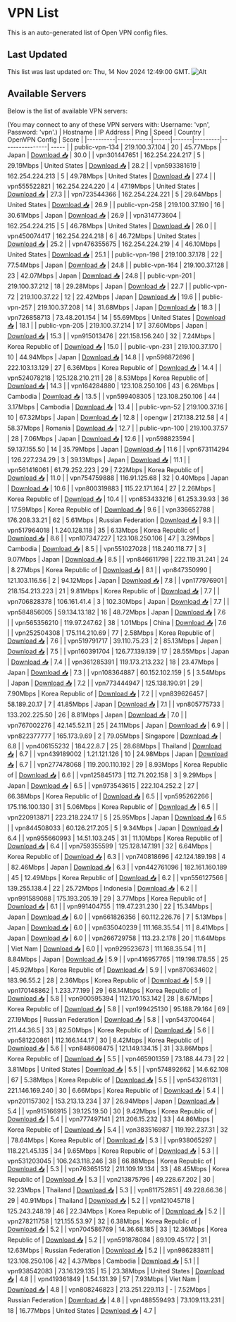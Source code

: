 # VPN List

This is an auto-generated list of Open VPN config files.

## Last Updated

This list was last updated on: Thu, 14 Nov 2024 12:49:00 GMT.
![Alt](https://repobeats.axiom.co/api/embed/186b98318ef1479477931607c1ad7d823f12451f.svg "Repobeats analytics image")

## Available Servers

Below is the list of available VPN servers:

(You may connect to any of these VPN servers with: Username: 'vpn', Password: 'vpn'.)
| Hostname | IP Address | Ping | Speed | Country | OpenVPN Config | Score |
|----------|------------|------|-------|---------|----------------| ----- |
| public-vpn-134 | 219.100.37.104 | 20 | 45.77Mbps | Japan | [Download 📥](./configs/server_0_JP.ovpn) | 30.0 |
| vpn301447651 | 162.254.224.217 | 5 | 29.19Mbps | United States | [Download 📥](./configs/server_1_US.ovpn) | 28.2 |
| vpn593381619 | 162.254.224.213 | 5 | 49.78Mbps | United States | [Download 📥](./configs/server_2_US.ovpn) | 27.4 |
| vpn555522821 | 162.254.224.220 | 4 | 47.19Mbps | United States | [Download 📥](./configs/server_3_US.ovpn) | 27.3 |
| vpn723544366 | 162.254.224.221 | 5 | 29.64Mbps | United States | [Download 📥](./configs/server_4_US.ovpn) | 26.9 |
| public-vpn-258 | 219.100.37.190 | 16 | 30.61Mbps | Japan | [Download 📥](./configs/server_5_JP.ovpn) | 26.9 |
| vpn314773604 | 162.254.224.215 | 5 | 46.78Mbps | United States | [Download 📥](./configs/server_6_US.ovpn) | 26.0 |
| vpn450074417 | 162.254.224.218 | 6 | 46.72Mbps | United States | [Download 📥](./configs/server_7_US.ovpn) | 25.2 |
| vpn476355675 | 162.254.224.219 | 4 | 46.10Mbps | United States | [Download 📥](./configs/server_8_US.ovpn) | 25.1 |
| public-vpn-198 | 219.100.37.178 | 22 | 77.54Mbps | Japan | [Download 📥](./configs/server_9_JP.ovpn) | 24.8 |
| public-vpn-164 | 219.100.37.128 | 23 | 42.07Mbps | Japan | [Download 📥](./configs/server_10_JP.ovpn) | 24.8 |
| public-vpn-201 | 219.100.37.212 | 18 | 29.28Mbps | Japan | [Download 📥](./configs/server_11_JP.ovpn) | 22.7 |
| public-vpn-72 | 219.100.37.22 | 12 | 22.42Mbps | Japan | [Download 📥](./configs/server_12_JP.ovpn) | 19.6 |
| public-vpn-257 | 219.100.37.208 | 14 | 31.68Mbps | Japan | [Download 📥](./configs/server_13_JP.ovpn) | 18.3 |
| vpn726858713 | 73.48.201.154 | 14 | 55.69Mbps | United States | [Download 📥](./configs/server_14_US.ovpn) | 18.1 |
| public-vpn-205 | 219.100.37.214 | 17 | 37.60Mbps | Japan | [Download 📥](./configs/server_15_JP.ovpn) | 15.3 |
| vpn915013476 | 221.158.156.240 | 32 | 7.24Mbps | Korea Republic of | [Download 📥](./configs/server_16_KR.ovpn) | 15.0 |
| public-vpn-231 | 219.100.37.170 | 10 | 44.94Mbps | Japan | [Download 📥](./configs/server_17_JP.ovpn) | 14.8 |
| vpn596872696 | 222.103.13.129 | 27 | 6.36Mbps | Korea Republic of | [Download 📥](./configs/server_18_KR.ovpn) | 14.4 |
| vpn524078218 | 125.128.210.211 | 28 | 8.53Mbps | Korea Republic of | [Download 📥](./configs/server_19_KR.ovpn) | 14.3 |
| vpn164284880 | 123.108.250.106 | 43 | 6.26Mbps | Cambodia | [Download 📥](./configs/server_20_KH.ovpn) | 13.5 |
| vpn599408305 | 123.108.250.106 | 44 | 3.17Mbps | Cambodia | [Download 📥](./configs/server_21_KH.ovpn) | 13.4 |
| public-vpn-52 | 219.100.37.16 | 10 | 67.32Mbps | Japan | [Download 📥](./configs/server_22_JP.ovpn) | 12.8 |
| opengw | 217.138.212.58 | 4 | 58.37Mbps | Romania | [Download 📥](./configs/server_23_RO.ovpn) | 12.7 |
| public-vpn-100 | 219.100.37.57 | 28 | 7.06Mbps | Japan | [Download 📥](./configs/server_24_JP.ovpn) | 12.6 |
| vpn598823594 | 59.137.155.50 | 14 | 35.79Mbps | Japan | [Download 📥](./configs/server_25_JP.ovpn) | 11.6 |
| vpn673114294 | 126.227.234.29 | 3 | 39.13Mbps | Japan | [Download 📥](./configs/server_26_JP.ovpn) | 11.1 |
| vpn561416061 | 61.79.252.223 | 29 | 7.22Mbps | Korea Republic of | [Download 📥](./configs/server_27_KR.ovpn) | 11.0 |
| vpn754759888 | 116.91.125.68 | 32 | 0.40Mbps | Japan | [Download 📥](./configs/server_28_JP.ovpn) | 10.6 |
| vpn800319883 | 115.22.171.164 | 27 | 2.26Mbps | Korea Republic of | [Download 📥](./configs/server_29_KR.ovpn) | 10.4 |
| vpn853433216 | 61.253.39.93 | 36 | 17.59Mbps | Korea Republic of | [Download 📥](./configs/server_30_KR.ovpn) | 9.6 |
| vpn336652788 | 176.208.33.21 | 62 | 5.61Mbps | Russian Federation | [Download 📥](./configs/server_31_RU.ovpn) | 9.3 |
| vpn517964018 | 1.240.128.118 | 35 | 6.13Mbps | Korea Republic of | [Download 📥](./configs/server_32_KR.ovpn) | 8.6 |
| vpn107347227 | 123.108.250.106 | 47 | 3.29Mbps | Cambodia | [Download 📥](./configs/server_33_KH.ovpn) | 8.5 |
| vpn551027028 | 118.240.118.77 | 3 | 9.07Mbps | Japan | [Download 📥](./configs/server_34_JP.ovpn) | 8.5 |
| vpn846611798 | 222.119.31.241 | 24 | 8.27Mbps | Korea Republic of | [Download 📥](./configs/server_35_KR.ovpn) | 8.1 |
| vpn847350990 | 121.103.116.56 | 2 | 94.12Mbps | Japan | [Download 📥](./configs/server_36_JP.ovpn) | 7.8 |
| vpn177976901 | 218.154.213.223 | 21 | 9.81Mbps | Korea Republic of | [Download 📥](./configs/server_37_KR.ovpn) | 7.7 |
| vpn706828378 | 106.161.41.4 | 3 | 102.30Mbps | Japan | [Download 📥](./configs/server_38_JP.ovpn) | 7.7 |
| vpn584856005 | 59.134.13.182 | 16 | 48.72Mbps | Japan | [Download 📥](./configs/server_39_JP.ovpn) | 7.6 |
| vpn565356210 | 119.97.247.62 | 38 | 1.01Mbps | China | [Download 📥](./configs/server_40_CN.ovpn) | 7.6 |
| vpn252504308 | 175.114.210.69 | 77 | 2.58Mbps | Korea Republic of | [Download 📥](./configs/server_41_KR.ovpn) | 7.6 |
| vpn519791717 | 39.110.75.23 | 2 | 85.13Mbps | Japan | [Download 📥](./configs/server_42_JP.ovpn) | 7.5 |
| vpn160391704 | 126.77.139.139 | 17 | 28.55Mbps | Japan | [Download 📥](./configs/server_43_JP.ovpn) | 7.4 |
| vpn361285391 | 119.173.213.232 | 18 | 23.47Mbps | Japan | [Download 📥](./configs/server_44_JP.ovpn) | 7.3 |
| vpn108364887 | 60.152.102.159 | 5 | 3.54Mbps | Japan | [Download 📥](./configs/server_45_JP.ovpn) | 7.2 |
| vpn773444947 | 125.138.190.91 | 29 | 7.90Mbps | Korea Republic of | [Download 📥](./configs/server_46_KR.ovpn) | 7.2 |
| vpn839626457 | 58.189.20.17 | 7 | 41.85Mbps | Japan | [Download 📥](./configs/server_47_JP.ovpn) | 7.1 |
| vpn805775733 | 133.202.225.50 | 26 | 8.81Mbps | Japan | [Download 📥](./configs/server_48_JP.ovpn) | 7.0 |
| vpn767002276 | 42.145.52.11 | 25 | 24.11Mbps | Japan | [Download 📥](./configs/server_49_JP.ovpn) | 6.9 |
| vpn822377777 | 165.173.9.69 | 2 | 79.05Mbps | Singapore | [Download 📥](./configs/server_50_SG.ovpn) | 6.8 |
| vpn406155232 | 184.22.8.7 | 25 | 28.68Mbps | Thailand | [Download 📥](./configs/server_51_TH.ovpn) | 6.7 |
| vpn439189002 | 1.21.121.126 | 10 | 24.98Mbps | Japan | [Download 📥](./configs/server_52_JP.ovpn) | 6.7 |
| vpn277478068 | 119.200.110.192 | 29 | 8.93Mbps | Korea Republic of | [Download 📥](./configs/server_53_KR.ovpn) | 6.6 |
| vpn125845173 | 112.71.202.158 | 3 | 9.29Mbps | Japan | [Download 📥](./configs/server_54_JP.ovpn) | 6.5 |
| vpn973543615 | 222.104.252.2 | 27 | 66.38Mbps | Korea Republic of | [Download 📥](./configs/server_55_KR.ovpn) | 6.5 |
| vpn595262266 | 175.116.100.130 | 31 | 5.06Mbps | Korea Republic of | [Download 📥](./configs/server_56_KR.ovpn) | 6.5 |
| vpn220913871 | 223.218.224.17 | 5 | 25.95Mbps | Japan | [Download 📥](./configs/server_57_JP.ovpn) | 6.5 |
| vpn844508033 | 60.126.217.205 | 5 | 9.34Mbps | Japan | [Download 📥](./configs/server_58_JP.ovpn) | 6.4 |
| vpn955660993 | 14.51.103.245 | 31 | 11.10Mbps | Korea Republic of | [Download 📥](./configs/server_59_KR.ovpn) | 6.4 |
| vpn759355599 | 125.128.147.191 | 32 | 6.64Mbps | Korea Republic of | [Download 📥](./configs/server_60_KR.ovpn) | 6.3 |
| vpn740818696 | 42.124.189.198 | 4 | 82.46Mbps | Japan | [Download 📥](./configs/server_61_JP.ovpn) | 6.3 |
| vpn442761096 | 182.161.160.189 | 45 | 12.49Mbps | Korea Republic of | [Download 📥](./configs/server_62_KR.ovpn) | 6.2 |
| vpn556127566 | 139.255.138.4 | 22 | 25.72Mbps | Indonesia | [Download 📥](./configs/server_63_ID.ovpn) | 6.2 |
| vpn991589088 | 175.193.205.19 | 29 | 3.77Mbps | Korea Republic of | [Download 📥](./configs/server_64_KR.ovpn) | 6.1 |
| vpn991404755 | 119.47.231.230 | 22 | 15.34Mbps | Japan | [Download 📥](./configs/server_65_JP.ovpn) | 6.0 |
| vpn661826356 | 60.112.226.76 | 7 | 5.13Mbps | Japan | [Download 📥](./configs/server_66_JP.ovpn) | 6.0 |
| vpn635040239 | 111.168.35.54 | 11 | 8.41Mbps | Japan | [Download 📥](./configs/server_67_JP.ovpn) | 6.0 |
| vpn266729758 | 113.23.2.178 | 20 | 11.64Mbps | Viet Nam | [Download 📥](./configs/server_68_VN.ovpn) | 6.0 |
| vpn929523673 | 111.168.35.54 | 11 | 8.84Mbps | Japan | [Download 📥](./configs/server_69_JP.ovpn) | 5.9 |
| vpn416957765 | 119.198.178.55 | 25 | 45.92Mbps | Korea Republic of | [Download 📥](./configs/server_70_KR.ovpn) | 5.9 |
| vpn870634602 | 183.96.55.2 | 28 | 2.36Mbps | Korea Republic of | [Download 📥](./configs/server_71_KR.ovpn) | 5.9 |
| vpn170148862 | 1.233.77.199 | 29 | 68.14Mbps | Korea Republic of | [Download 📥](./configs/server_72_KR.ovpn) | 5.8 |
| vpn900595394 | 112.170.153.142 | 28 | 8.67Mbps | Korea Republic of | [Download 📥](./configs/server_73_KR.ovpn) | 5.8 |
| vpn199425130 | 95.188.79.164 | 69 | 27.19Mbps | Russian Federation | [Download 📥](./configs/server_74_RU.ovpn) | 5.8 |
| vpn543700464 | 211.44.36.5 | 33 | 82.50Mbps | Korea Republic of | [Download 📥](./configs/server_75_KR.ovpn) | 5.6 |
| vpn581220861 | 112.166.144.17 | 30 | 8.42Mbps | Korea Republic of | [Download 📥](./configs/server_76_KR.ovpn) | 5.6 |
| vpn848608475 | 121.149.134.15 | 31 | 33.86Mbps | Korea Republic of | [Download 📥](./configs/server_77_KR.ovpn) | 5.5 |
| vpn465901359 | 73.188.44.73 | 22 | 3.81Mbps | United States | [Download 📥](./configs/server_78_US.ovpn) | 5.5 |
| vpn574892662 | 14.6.62.108 | 67 | 5.38Mbps | Korea Republic of | [Download 📥](./configs/server_79_KR.ovpn) | 5.5 |
| vpn543261131 | 221.146.169.240 | 30 | 6.66Mbps | Korea Republic of | [Download 📥](./configs/server_80_KR.ovpn) | 5.4 |
| vpn201157302 | 153.213.13.234 | 37 | 26.94Mbps | Japan | [Download 📥](./configs/server_81_JP.ovpn) | 5.4 |
| vpn915166915 | 39.125.19.50 | 30 | 9.42Mbps | Korea Republic of | [Download 📥](./configs/server_82_KR.ovpn) | 5.4 |
| vpn777497141 | 211.206.15.232 | 33 | 44.86Mbps | Korea Republic of | [Download 📥](./configs/server_83_KR.ovpn) | 5.4 |
| vpn383516987 | 119.192.237.31 | 32 | 78.64Mbps | Korea Republic of | [Download 📥](./configs/server_84_KR.ovpn) | 5.3 |
| vpn938065297 | 118.221.45.135 | 34 | 9.65Mbps | Korea Republic of | [Download 📥](./configs/server_85_KR.ovpn) | 5.3 |
| vpn531203045 | 106.243.118.246 | 38 | 66.88Mbps | Korea Republic of | [Download 📥](./configs/server_86_KR.ovpn) | 5.3 |
| vpn763651512 | 211.109.19.134 | 33 | 48.45Mbps | Korea Republic of | [Download 📥](./configs/server_87_KR.ovpn) | 5.3 |
| vpn213875796 | 49.228.67.202 | 30 | 32.23Mbps | Thailand | [Download 📥](./configs/server_88_TH.ovpn) | 5.3 |
| vpn811752851 | 49.228.66.36 | 29 | 40.91Mbps | Thailand | [Download 📥](./configs/server_89_TH.ovpn) | 5.2 |
| vpn121045718 | 125.243.248.19 | 46 | 22.34Mbps | Korea Republic of | [Download 📥](./configs/server_90_KR.ovpn) | 5.2 |
| vpn278211758 | 121.155.53.97 | 32 | 6.38Mbps | Korea Republic of | [Download 📥](./configs/server_91_KR.ovpn) | 5.2 |
| vpn704586769 | 14.36.68.185 | 33 | 12.36Mbps | Korea Republic of | [Download 📥](./configs/server_92_KR.ovpn) | 5.2 |
| vpn591878084 | 89.109.45.172 | 31 | 12.63Mbps | Russian Federation | [Download 📥](./configs/server_93_RU.ovpn) | 5.2 |
| vpn986283811 | 123.108.250.106 | 42 | 4.37Mbps | Cambodia | [Download 📥](./configs/server_94_KH.ovpn) | 5.1 |
| vpn938542083 | 73.16.129.135 | 15 | 23.38Mbps | United States | [Download 📥](./configs/server_95_US.ovpn) | 4.8 |
| vpn419361849 | 1.54.131.39 | 57 | 7.93Mbps | Viet Nam | [Download 📥](./configs/server_96_VN.ovpn) | 4.8 |
| vpn808246823 | 213.251.229.113 | - | 7.52Mbps | Russian Federation | [Download 📥](./configs/server_97_RU.ovpn) | 4.8 |
| vpn488559493 | 73.109.113.231 | 18 | 16.77Mbps | United States | [Download 📥](./configs/server_98_US.ovpn) | 4.7 |
